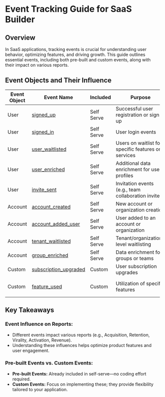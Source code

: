 # Event Tracking Guide for SaaS Builder

## Overview

In SaaS applications, tracking events is crucial for understanding user behavior, optimizing features, and driving growth. This guide outlines essential events, including both pre-built and custom events, along with their impact on various reports.

## Event Objects and Their Influence

| Event Object | Event Name                                                                                     | Included   | Purpose                                                         | Influenced Reports            |
|--------------|------------------------------------------------------------------------------------------------|------------|-----------------------------------------------------------------|-------------------------------|
| User         | [signed_up](/getting-started/analyze/instrumentation/events/standard/signed_up)                | Self Serve | Successful user registration or sign-up                         | Acquisition, Retention, Virality |
| User         | [signed_in](/getting-started/analyze/instrumentation/events/standard/signed_in)                | Self Serve | User login events                                               | Retention                     |
| User         | [user_waitlisted](/getting-started/analyze/instrumentation/events/standard/user_waitlisted)    | Self Serve | Users on waitlist for specific features or services             | Acquisition                   |
| User         | [user_enriched](/getting-started/analyze/instrumentation/events/standard/user_enriched)        | Self Serve | Additional data enrichment for user profiles                     | N/A                           |
| User         | [invite_sent](/getting-started/analyze/instrumentation/events/standard/invite_sent)            | Self Serve | Invitation events (e.g., team collaboration invites)             | Virality                      |
| Account      | [account_created](/getting-started/analyze/instrumentation/events/standard/account_created)    | Self Serve | New account or organization creation                            | Acquisition                   |
| Account      | [account_added_user](/getting-started/analyze/instrumentation/events/standard/account_added_user) | Self Serve | User added to an account or organization                        | Acquisition                   |
| Account      | [tenant_waitlisted](/getting-started/analyze/instrumentation/events/standard/tenant_waitlisted)  | Self Serve | Tenant/organization-level waitlisting                           | Acquisition                   |
| Account      | [group_enriched](/getting-started/analyze/instrumentation/events/standard/group_enriched)      | Self Serve | Data enrichment for groups or teams                             | N/A                           |
| Custom       | [subscription_upgraded](/getting-started/analyze/instrumentation/events/standard/custom_events#subscription_upgraded) | Custom     | User subscription upgrades                                      | Activation, Revenue           |
| Custom       | [feature_used](/getting-started/analyze/instrumentation/events/standard/custom_events#feature_used) | Custom     | Utilization of specific features                                | Activation, Product Development |

## Key Takeaways

### Event Influence on Reports:
- Different events impact various reports (e.g., Acquisition, Retention, Virality, Activation, Revenue).
- Understanding these influences helps optimize product features and user engagement.

### Pre-built Events vs. Custom Events:
- **Pre-built Events:** Already included in self-serve—no coding effort required.
- **Custom Events:** Focus on implementing these; they provide flexibility tailored to your application.
